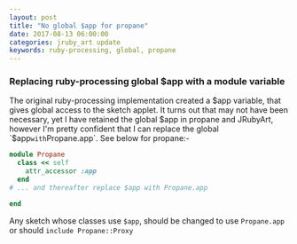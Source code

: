 ```yaml
---
layout: post
title: "No global $app for propane"
date: 2017-08-13 06:00:00
categories: jruby_art update
keywords: ruby-processing, global, propane
---
```


### Replacing ruby-processing global $app with a module variable

The original ruby-processing implementation created a $app variable, that gives global access to the sketch applet. It turns out that may not have been necessary, yet I have retained the global $app in propane and JRubyArt, however I'm pretty confident that I can replace the global `$app` with `Propane.app`. See below for propane:-

```ruby
module Propane
  class << self
    attr_accessor :app
  end
# ... and thereafter replace $app with Propane.app

end
```

Any sketch whose classes use `$app`, should be changed to use `Propane.app` or should `include Propane::Proxy`
